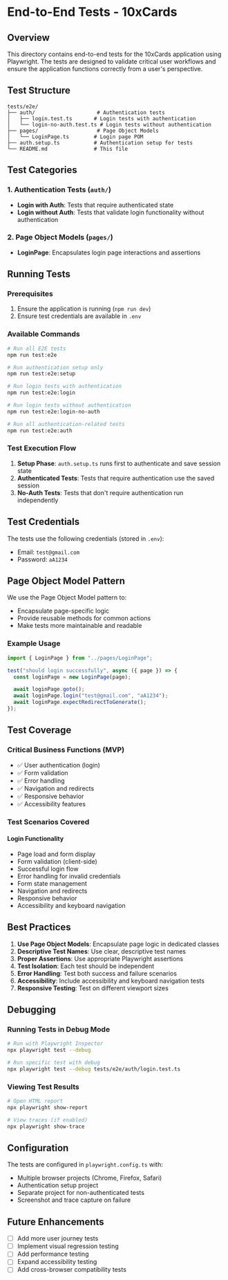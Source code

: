 # End-to-End Tests - 10xCards

## Overview

This directory contains end-to-end tests for the 10xCards application using Playwright. The tests are designed to validate critical user workflows and ensure the application functions correctly from a user's perspective.

## Test Structure

```
tests/e2e/
├── auth/                    # Authentication tests
│   ├── login.test.ts       # Login tests with authentication
│   └── login-no-auth.test.ts # Login tests without authentication
├── pages/                   # Page Object Models
│   └── LoginPage.ts        # Login page POM
├── auth.setup.ts           # Authentication setup for tests
└── README.md               # This file
```

## Test Categories

### 1. Authentication Tests (`auth/`)

- **Login with Auth**: Tests that require authenticated state
- **Login without Auth**: Tests that validate login functionality without authentication

### 2. Page Object Models (`pages/`)

- **LoginPage**: Encapsulates login page interactions and assertions

## Running Tests

### Prerequisites

1. Ensure the application is running (`npm run dev`)
2. Ensure test credentials are available in `.env`

### Available Commands

```bash
# Run all E2E tests
npm run test:e2e

# Run authentication setup only
npm run test:e2e:setup

# Run login tests with authentication
npm run test:e2e:login

# Run login tests without authentication
npm run test:e2e:login-no-auth

# Run all authentication-related tests
npm run test:e2e:auth
```

### Test Execution Flow

1. **Setup Phase**: `auth.setup.ts` runs first to authenticate and save session state
2. **Authenticated Tests**: Tests that require authentication use the saved session
3. **No-Auth Tests**: Tests that don't require authentication run independently

## Test Credentials

The tests use the following credentials (stored in `.env`):

- Email: `test@gmail.com`
- Password: `aA1234`

## Page Object Model Pattern

We use the Page Object Model pattern to:

- Encapsulate page-specific logic
- Provide reusable methods for common actions
- Make tests more maintainable and readable

### Example Usage

```typescript
import { LoginPage } from "../pages/LoginPage";

test("should login successfully", async ({ page }) => {
  const loginPage = new LoginPage(page);

  await loginPage.goto();
  await loginPage.login("test@gmail.com", "aA1234");
  await loginPage.expectRedirectToGenerate();
});
```

## Test Coverage

### Critical Business Functions (MVP)

- ✅ User authentication (login)
- ✅ Form validation
- ✅ Error handling
- ✅ Navigation and redirects
- ✅ Responsive behavior
- ✅ Accessibility features

### Test Scenarios Covered

#### Login Functionality

- Page load and form display
- Form validation (client-side)
- Successful login flow
- Error handling for invalid credentials
- Form state management
- Navigation and redirects
- Responsive behavior
- Accessibility and keyboard navigation

## Best Practices

1. **Use Page Object Models**: Encapsulate page logic in dedicated classes
2. **Descriptive Test Names**: Use clear, descriptive test names
3. **Proper Assertions**: Use appropriate Playwright assertions
4. **Test Isolation**: Each test should be independent
5. **Error Handling**: Test both success and failure scenarios
6. **Accessibility**: Include accessibility and keyboard navigation tests
7. **Responsive Testing**: Test on different viewport sizes

## Debugging

### Running Tests in Debug Mode

```bash
# Run with Playwright Inspector
npx playwright test --debug

# Run specific test with debug
npx playwright test --debug tests/e2e/auth/login.test.ts
```

### Viewing Test Results

```bash
# Open HTML report
npx playwright show-report

# View traces (if enabled)
npx playwright show-trace
```

## Configuration

The tests are configured in `playwright.config.ts` with:

- Multiple browser projects (Chrome, Firefox, Safari)
- Authentication setup project
- Separate project for non-authenticated tests
- Screenshot and trace capture on failure

## Future Enhancements

- [ ] Add more user journey tests
- [ ] Implement visual regression testing
- [ ] Add performance testing
- [ ] Expand accessibility testing
- [ ] Add cross-browser compatibility tests
